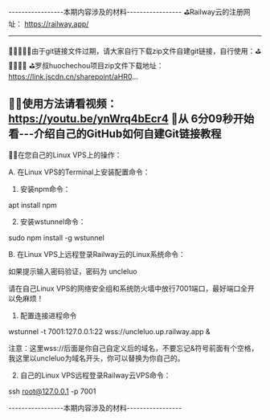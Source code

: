 -----------------本期内容涉及的材料-----------------
⛳Railway云的注册网址：
https://railway.app/

-----------------------------------------------------------------------------------------------
🚩🚩🚩🚩⛳由于git链接文件过期，请大家自行下载zip文件自建git链接，自行使用：⛳🚩🚩🚩🚩
⛳罗叔huochechou项目zip文件下载地址：https://link.jscdn.cn/sharepoint/aHR0...

🚩⛳使用方法请看视频：https://youtu.be/ynWrq4bEcr4 
🚩从 6分09秒开始看---介绍自己的GitHub如何自建Git链接教程
-----------------------------------------------------------------------------------------------

💪⛳在您自己的Linux VPS上的操作：

A. 在Linux VPS的Terminal上安装配置命令：

1. 安装npm命令：

apt install npm

2. 安装wstunnel命令：

sudo npm install -g wstunnel


B. 在Linux VPS上远程登录Railway云的Linux系统命令：

如果提示输入密码验证，密码为 uncleluo

请在自己Linux VPS的网络安全组和系统防火墙中放行7001端口，最好端口全开以免麻烦！

1. 配置连接进程命令

wstunnel -t 7001:127.0.0.1:22 wss://uncleluo.up.railway.app &

注意：这里wss://后面是你自己自定义后的域名，不要忘记&符号前面有个空格，我这里以uncleluo为域名开头，你可以替换为你自己的。

2. 自己的Linux VPS远程登录Railway云VPS命令：

ssh root@127.0.0.1 -p 7001


-----------------本期内容涉及的材料-----------------
